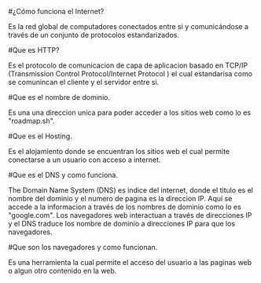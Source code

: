 
#¿Cómo funciona el Internet?

Es la red global de computadores conectados entre si y comunicándose a través de un conjunto de protocolos estandarizados.

#Que es HTTP?

Es el protocolo de comunicacion de capa de aplicacion basado en TCP/IP (Transmission Control Protocol/Internet Protocol ) el cual estandarisa como se comunincan el cliente y el servidor entre si.


#Que es el nombre de dominio.

Es una una direccion unica para poder acceder a los sitios web como lo es "roadmap.sh".

#Que es el Hosting.

Es el alojamiento donde se encuentran los sitios web el cual permite conectarse a un usuario con acceso a internet.

#Que es el DNS y como funciona.

The Domain Name System (DNS) es indice del internet, donde el titulo es el nombre del dominio y el numero de pagina es la direccion IP. Aquí se accede a la informacion a través de los nombres de dominio como lo es "google.com". Los navegadores web interactuan a través de direcciones IP y el DNS traduce los nombre de dominio a direcciones IP para que los navegadores.


#Que son los navegadores y como funcionan.

Es una herramienta la cual permite el acceso del usuario a las paginas web o algun otro contenido en la web.